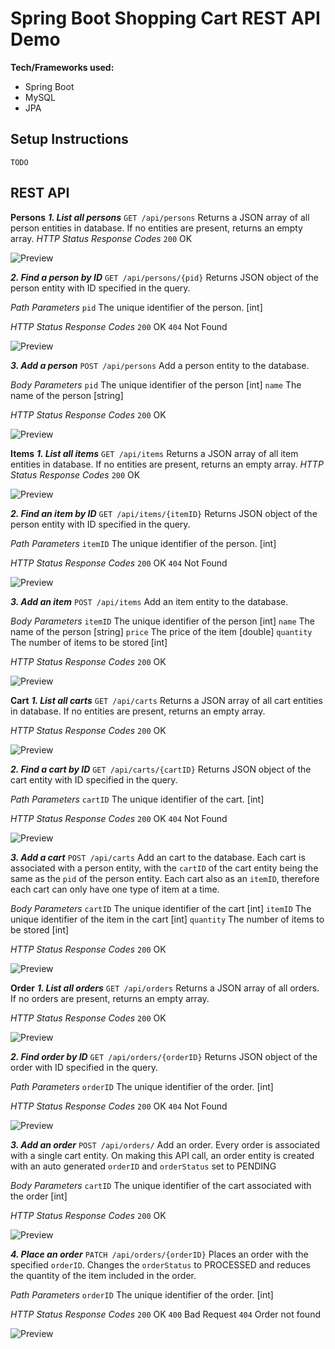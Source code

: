 # Spring Boot Shopping Cart REST API Demo
**Tech/Frameworks used:**
- Spring Boot
- MySQL
- JPA

## Setup Instructions
	TODO

## REST API

**Persons**
_**1. List all persons**_
`GET /api/persons`
	Returns a JSON array of all person entities in database. If no entities are present, returns an empty array.
	*HTTP Status Response Codes*
	`200` OK

![Preview](./Screenshots/FindAllPersons.png)

_**2. Find a person by ID**_
`GET /api/persons/{pid}`
Returns JSON object of the person entity with ID specified in the query.

*Path Parameters*
`pid` The unique identifier of the person. [int]

*HTTP Status Response Codes*
`200` OK
`404` Not Found

![Preview](./Screenshots/FindPersonByID.png)

_**3. Add a person**_
`POST /api/persons`
Add a person entity to the database.

*Body Parameters*
`pid` The unique identifier of the person [int]
`name` The name of the person [string]

*HTTP Status Response Codes*
`200` OK

![Preview](./Screenshots/AddPerson.png)

**Items**
_**1. List all items**_
`GET /api/items`
Returns a JSON array of all item entities in database. If no entities are present, returns an empty array.
*HTTP Status Response Codes*
`200` OK

![Preview](./Screenshots/FindAllItems.png)

_**2. Find an item by ID**_
`GET /api/items/{itemID}`
Returns JSON object of the person entity with ID specified in the query.

*Path Parameters*
`itemID` The unique identifier of the person. [int]

*HTTP Status Response Codes*
`200` OK
`404` Not Found

![Preview](./Screenshots/FindItemByID.png)

_**3. Add an item**_
`POST /api/items`
Add an item entity to the database.

*Body Parameters*
`itemID` The unique identifier of the person [int]
`name` The name of the person [string]
`price` The price of the item [double]
`quantity` The number of items to be stored [int]

*HTTP Status Response Codes*
`200` OK

![Preview](./Screenshots/AddItem.png)

**Cart**
_**1. List all carts**_
`GET /api/carts`
Returns a JSON array of all cart entities in database. If no entities are present, returns an empty array.

*HTTP Status Response Codes*
`200` OK

![Preview](./Screenshots/FindAllCarts.png)

_**2. Find a cart by ID**_
`GET /api/carts/{cartID}`
Returns JSON object of the cart entity with ID specified in the query.

*Path Parameters*
`cartID` The unique identifier of the cart. [int]

*HTTP Status Response Codes*
`200` OK
`404` Not Found

![Preview](./Screenshots/FindCartByID.png)

_**3. Add a cart**_
`POST /api/carts`
Add an cart to the database. Each cart is associated with a person entity, with the `cartID` of the cart entity being the same as the `pid` of the person entity. Each cart also as an `itemID`, therefore each cart can only have one type of item at a time.

*Body Parameters*
`cartID` The unique identifier of the cart [int]
`itemID` The unique identifier of the item in the cart [int]
`quantity` The number of items to be stored [int]

*HTTP Status Response Codes*
`200` OK

![Preview](./Screenshots/AddCart.png)

**Order**
_**1. List all orders**_
`GET /api/orders`
Returns a JSON array of all orders. If no orders are present, returns an empty array.

*HTTP Status Response Codes*
`200` OK

![Preview](./Screenshots/FindAllOrders.png)

_**2. Find order by ID**_
`GET /api/orders/{orderID}`
Returns JSON object of the order with ID specified in the query.

*Path Parameters*
`orderID` The unique identifier of the order. [int]

*HTTP Status Response Codes*
`200` OK
`404` Not Found

![Preview](./Screenshots/FindOrderByID.png)

_**3. Add an order**_
`POST /api/orders/`
Add an order. Every order is associated with a single cart entity. On making this API call, an order entity is created with an auto generated `orderID` and 	`orderStatus` set to PENDING

*Body Parameters*
`cartID` The unique identifier of the cart associated with the order [int]

*HTTP Status Response Codes*
`200` OK

![Preview](./Screenshots/AddOrder.png)

_**4. Place an order**_
`PATCH /api/orders/{orderID}`
Places an order with the specified `orderID`. Changes the `orderStatus` to PROCESSED and reduces the quantity of the item included in the order.

*Path Parameters*
`orderID` The unique identifier of the order. [int]

*HTTP Status Response Codes*
`200` OK
`400` Bad Request
`404` Order not found

![Preview](./Screenshots/PlaceOrder.png)


